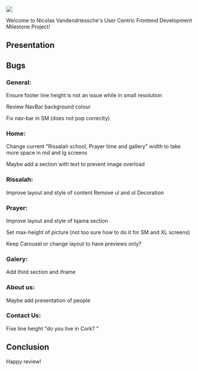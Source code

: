 <img src="https://codeinstitute.s3.amazonaws.com/fullstack/ci_logo_small.png" style="margin: 0;">

Welcome to Nicolas Vandendriessche's User Centric Frontend Development Milestone Project!

## Presentation

## Bugs

### General:

Ensure footer line height is not an issue while in small resolution

Review NavBar background colour

Fix nav-bar in SM (does not pop correclty)


### Home:

Change current "Rissalah school, Prayer time and gallery" width to take more space in md and lg screens

Maybe add a section with text to prevent image overload

### Rissalah:

Improve layout and style of content Remove ul and ol Decoration

### Prayer:

Improve layout and style of Iqama section

Set max-height of picture (not too sure how to do it for SM and XL screens)

Keep Carousel or change layout to have previews only?

### Galery:

Add third section and iframe

### About us:

Maybe add presentation of people

### Contact Us:

Fixe line height "do you live in Cork? "

## Conclusion



Happy review!
